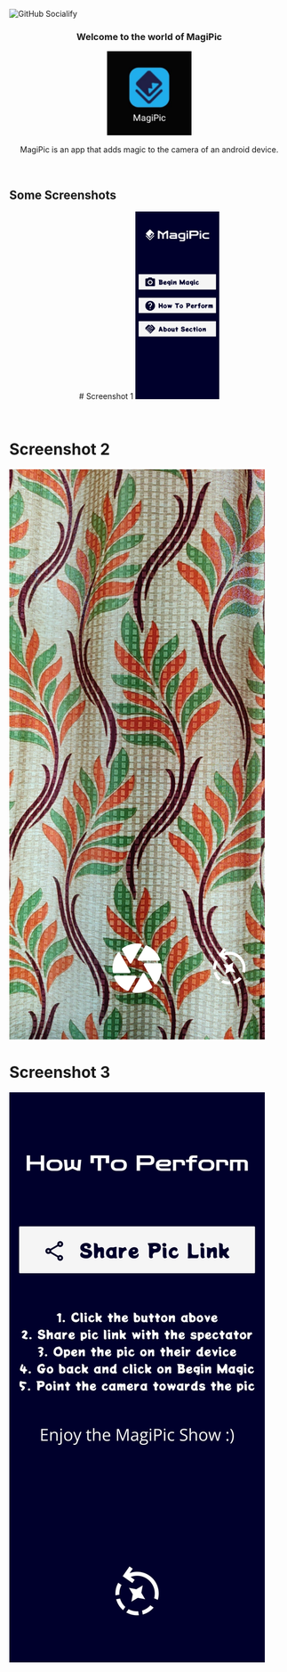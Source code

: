 ![GitHub Socialify](https://socialify.git.ci/AbhishekRana21/MagiPic/image?description=1&pattern=Formal%20Invitation&theme=Dark)

<div align="center">
  <h3>Welcome to the world of MagiPic</h3>
</div>

<p align="center">
  <img width="30%" src="https://github.com/AbhishekRana21/MagiPic/blob/master/Screenshots/Screenshot1.jpg"/>
</p>
<p align="center">MagiPic is an app that adds magic to the camera of an android device.</p>

<br>

## Some Screenshots

<p align="center">
  # Screenshot 1
  <img width="30%" src="https://github.com/AbhishekRana21/MagiPic/blob/master/Screenshots/Screenshot2.jpg"/>
</p>

<br>

# Screenshot 2
![picture](https://github.com/AbhishekRana21/MagiPic/blob/master/Screenshots/Screenshot3.jpg)
<br>

# Screenshot 3
![picture](https://github.com/AbhishekRana21/MagiPic/blob/master/Screenshots/Screenshot4.jpg)
<br>
